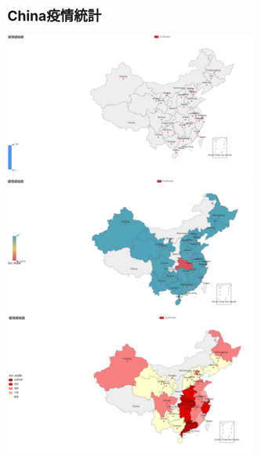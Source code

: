 China疫情統計
==========================
![map1](https://github.com/GaryPython/COVID-19/blob/main/COVID-19%20China_visualization/Picture/map_1.JPG)
![map2](https://github.com/GaryPython/COVID-19/blob/main/COVID-19%20China_visualization/Picture/map_2.JPG)
![map3](https://github.com/GaryPython/COVID-19/blob/main/COVID-19%20China_visualization/Picture/map_3.JPG)
